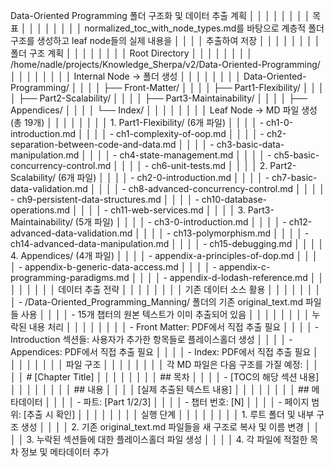 Data-Oriented Programming 폴더 구조화 및 데이터 추출 계획                                              │ │
│ │                                                                                                        │ │
│ │ 목표                                                                                                   │ │
│ │                                                                                                        │ │
│ │ normalized_toc_with_node_types.md를 바탕으로 계층적 폴더 구조를 생성하고 leaf node들의 실제 내용을     │ │
│ │ 추출하여 저장                                                                                          │ │
│ │                                                                                                        │ │
│ │ 폴더 구조 계획                                                                                         │ │
│ │                                                                                                        │ │
│ │ Root Directory                                                                                         │ │
│ │                                                                                                        │ │
│ │ /home/nadle/projects/Knowledge_Sherpa/v2/Data-Oriented-Programming/                                    │ │
│ │                                                                                                        │ │
│ │ Internal Node → 폴더 생성                                                                              │ │
│ │                                                                                                        │ │
│ │ Data-Oriented-Programming/                                                                             │ │
│ │ ├── Front-Matter/                                                                                      │ │
│ │ ├── Part1-Flexibility/                                                                                 │ │
│ │ ├── Part2-Scalability/                                                                                 │ │
│ │ ├── Part3-Maintainability/                                                                             │ │
│ │ ├── Appendices/                                                                                        │ │
│ │ └── Index/                                                                                             │ │
│ │                                                                                                        │ │
│ │ Leaf Node → MD 파일 생성 (총 19개)                                                                     │ │
│ │                                                                                                        │ │
│ │ 1. Part1-Flexibility/ (6개 파일)                                                                       │ │
│ │   - ch1-0-introduction.md                                                                              │ │
│ │   - ch1-complexity-of-oop.md                                                                           │ │
│ │   - ch2-separation-between-code-and-data.md                                                            │ │
│ │   - ch3-basic-data-manipulation.md                                                                     │ │
│ │   - ch4-state-management.md                                                                            │ │
│ │   - ch5-basic-concurrency-control.md                                                                   │ │
│ │   - ch6-unit-tests.md                                                                                  │ │
│ │ 2. Part2-Scalability/ (6개 파일)                                                                       │ │
│ │   - ch2-0-introduction.md                                                                              │ │
│ │   - ch7-basic-data-validation.md                                                                       │ │
│ │   - ch8-advanced-concurrency-control.md                                                                │ │
│ │   - ch9-persistent-data-structures.md                                                                  │ │
│ │   - ch10-database-operations.md                                                                        │ │
│ │   - ch11-web-services.md                                                                               │ │
│ │ 3. Part3-Maintainability/ (5개 파일)                                                                   │ │
│ │   - ch3-0-introduction.md                                                                              │ │
│ │   - ch12-advanced-data-validation.md                                                                   │ │
│ │   - ch13-polymorphism.md                                                                               │ │
│ │   - ch14-advanced-data-manipulation.md                                                                 │ │
│ │   - ch15-debugging.md                                                                                  │ │
│ │ 4. Appendices/ (4개 파일)                                                                              │ │
│ │   - appendix-a-principles-of-dop.md                                                                    │ │
│ │   - appendix-b-generic-data-access.md                                                                  │ │
│ │   - appendix-c-programming-paradigms.md                                                                │ │
│ │   - appendix-d-lodash-reference.md                                                                     │ │
│ │                                                                                                        │ │
│ │ 데이터 추출 전략                                                                                       │ │
│ │                                                                                                        │ │
│ │ 기존 데이터 소스 활용                                                                                  │ │
│ │                                                                                                        │ │
│ │ - /Data-Oriented_Programming_Manning/ 폴더의 기존 original_text.md 파일들 사용                         │ │
│ │ - 15개 챕터의 원본 텍스트가 이미 추출되어 있음                                                         │ │
│ │                                                                                                        │ │
│ │ 누락된 내용 처리                                                                                       │ │
│ │                                                                                                        │ │
│ │ - Front Matter: PDF에서 직접 추출 필요                                                                 │ │
│ │ - Introduction 섹션들: 사용자가 추가한 항목들로 플레이스홀더 생성                                      │ │
│ │ - Appendices: PDF에서 직접 추출 필요                                                                   │ │
│ │ - Index: PDF에서 직접 추출 필요                                                                        │ │
│ │                                                                                                        │ │
│ │ 파일 구조                                                                                              │ │
│ │                                                                                                        │ │
│ │ 각 MD 파일은 다음 구조를 가질 예정:                                                                    │ │
│ │ # [Chapter Title]                                                                                      │ │
│ │                                                                                                        │ │
│ │ ## 목차                                                                                                │ │
│ │ - [TOC의 해당 섹션 내용]                                                                               │ │
│ │                                                                                                        │ │
│ │ ## 내용                                                                                                │ │
│ │ [실제 추출된 텍스트 내용]                                                                              │ │
│ │                                                                                                        │ │
│ │ ## 메타데이터                                                                                          │ │
│ │ - 파트: [Part 1/2/3]                                                                                   │ │
│ │ - 챕터 번호: [N]                                                                                       │ │
│ │ - 페이지 범위: [추출 시 확인]                                                                          │ │
│ │                                                                                                        │ │
│ │ 실행 단계                                                                                              │ │
│ │                                                                                                        │ │
│ │ 1. 루트 폴더 및 내부 구조 생성                                                                         │ │
│ │ 2. 기존 original_text.md 파일들을 새 구조로 복사 및 이름 변경                                          │ │
│ │ 3. 누락된 섹션들에 대한 플레이스홀더 파일 생성                                                         │ │
│ │ 4. 각 파일에 적절한 목차 정보 및 메타데이터 추가  
